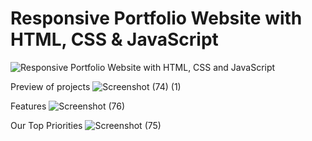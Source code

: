 # Responsive Portfolio Website with HTML, CSS & JavaScript

![Responsive Portfolio Website with HTML, CSS and JavaScript]( https://nazir-hussain.github.io/Responsive-Portffolio/)

Preview of projects
![Screenshot (74) (1)](https://user-images.githubusercontent.com/56648155/140985310-77564b6a-404c-4250-a11f-5cfe3fd49993.png)

Features
![Screenshot (76)](https://user-images.githubusercontent.com/56648155/140985354-bb6f338b-e71a-4b7f-90a0-8acec4bd0b7a.png)

Our Top Priorities
![Screenshot (75)](https://user-images.githubusercontent.com/56648155/140985376-7a9799cb-4f6f-4dc7-b4d8-121beadd347a.png)
